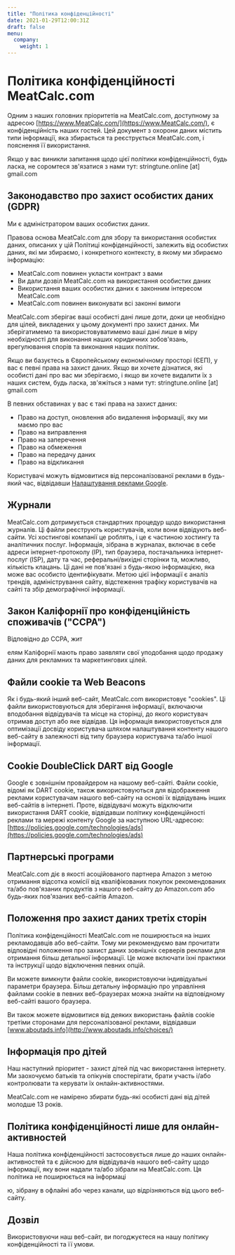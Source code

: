 ```yaml
---
title: "Політика конфіденційності"
date: 2021-01-29T12:00:31Z
draft: false
menu:
  company:
    weight: 1
---
```


# Політика конфіденційності MeatCalc.com

Одним з наших головних пріоритетів на MeatCalc.com, доступному за адресою [https://www.MeatCalc.com/](https://www.MeatCalc.com/), є конфіденційність наших гостей. Цей документ з охорони даних містить типи інформації, яка збирається та реєструється MeatCalc.com, і пояснення її використання.

Якщо у вас виникли запитання щодо цієї політики конфіденційності, будь ласка, не соромтеся зв'язатися з нами тут: stringtune.online [at] gmail.com

## Законодавство про захист особистих даних (GDPR)

Ми є адміністратором ваших особистих даних.

Правова основа MeatCalc.com для збору та використання особистих даних, описаних у цій Політиці конфіденційності, залежить від особистих даних, які ми збираємо, і конкретного контексту, в якому ми збираємо інформацію:

- MeatCalc.com повинен укласти контракт з вами
- Ви дали дозвіл MeatCalc.com на використання особистих даних
- Використання ваших особистих даних є законним інтересом MeatCalc.com
- MeatCalc.com повинен виконувати всі законні вимоги

MeatCalc.com зберігає ваші особисті дані лише доти, доки це необхідно для цілей, викладених у цьому документі про захист даних. Ми зберігатимемо та використовуватимемо ваші дані лише в міру необхідності для виконання наших юридичних зобов'язань, врегулювання спорів та виконання наших політик.

Якщо ви базуєтесь в Європейському економічному просторі (ЄЕП), у вас є певні права на захист даних. Якщо ви хочете дізнатися, які особисті дані про вас ми зберігаємо, і якщо ви хочете видалити їх з наших систем, будь ласка, зв'яжіться з нами тут: stringtune.online [at] gmail.com

В певних обставинах у вас є такі права на захист даних:

- Право на доступ, оновлення або видалення інформації, яку ми маємо про вас
- Право на виправлення
- Право на заперечення
- Право на обмеження
- Право на передачу даних
- Право на відкликання

Користувачі можуть відмовитися від персоналізованої реклами в будь-який час, відвідавши [Налаштування реклами Google](https://www.google.com/settings/ads).

## Журнали

MeatCalc.com дотримується стандартних процедур щодо використання журналів. Ці файли реєструють користувачів, коли вони відвідують веб-сайти. Усі хостингові компанії це роблять, і це є частиною хостингу та аналітичних послуг. Інформація, зібрана в журналах, включає в себе адреси інтернет-протоколу (IP), тип браузера, постачальника інтернет-послуг (ISP), дату та час, реферальні/вихідні сторінки та, можливо, кількість клацань. Ці дані не пов'язані з будь-якою інформацією, яка може вас особисто ідентифікувати. Метою цієї інформації є аналіз трендів, адміністрування сайту, відстеження трафіку користувачів на сайті та збір демографічної інформації.

## Закон Каліфорнії про конфіденційність споживачів ("CCPA")

Відповідно до CCPA, жит

елям Каліфорнії мають право заявляти свої уподобання щодо продажу даних для рекламних та маркетингових цілей. 

## Файли cookie та Web Beacons

Як і будь-який інший веб-сайт, MeatCalc.com використовує "cookies". Ці файли використовуються для зберігання інформації, включаючи вподобання відвідувачів та місце на сторінці, до якого користувач отримав доступ або яке відвідав. Ця інформація використовується для оптимізації досвіду користувача шляхом налаштування контенту нашого веб-сайту в залежності від типу браузера користувача та/або іншої інформації.

## Cookie DoubleClick DART від Google

Google є зовнішнім провайдером на нашому веб-сайті. Файли cookie, відомі як DART cookie, також використовуються для відображення реклами користувачам нашого веб-сайту на основі їх відвідувань інших веб-сайтів в інтернеті. Проте, відвідувачі можуть відключити використання DART cookie, відвідавши політику конфіденційності реклами та мережі контенту Google за наступною URL-адресою: [https://policies.google.com/technologies/ads](https://policies.google.com/technologies/ads)

## Партнерські програми

MeatCalc.com діє в якості асоційованого партнера Amazon з метою отримання відсотка комісії від кваліфікованих покупок рекомендованих та/або пов'язаних продуктів з нашого веб-сайту до Amazon.com або будь-яких пов'язаних веб-сайтів Amazon.

## Положення про захист даних третіх сторін

Політика конфіденційності MeatCalc.com не поширюється на інших рекламодавців або веб-сайти. Тому ми рекомендуємо вам прочитати відповідні положення про захист даних зовнішніх серверів реклами для отримання більш детальної інформації. Це може включати їхні практики та інструкції щодо відключення певних опцій.

Ви можете вимкнути файли cookie, використовуючи індивідуальні параметри браузера. Більш детальну інформацію про управління файлами cookie в певних веб-браузерах можна знайти на відповідному веб-сайті вашого браузера.

Ви також можете відмовитися від деяких використань файлів cookie третіми сторонами для персоналізованої реклами, відвідавши [www.aboutads.info](http://www.aboutads.info/choices/)

## Інформація про дітей

Наш наступний пріоритет - захист дітей під час використання інтернету. Ми заохочуємо батьків та опікунів спостерігати, брати участь і/або контролювати та керувати їх онлайн-активностями.

MeatCalc.com не намірено збирати будь-які особисті дані від дітей молодше 13 років.

## Політика конфіденційності лише для онлайн-активностей

Наша політика конфіденційності застосовується лише до наших онлайн-активностей та є дійсною для відвідувачів нашого веб-сайту щодо інформації, яку вони надали та/або зібрали на MeatCalc.com. Ця політика не поширюється на інформаці

ю, зібрану в офлайні або через канали, що відрізняються від цього веб-сайту.

## Дозвіл

Використовуючи наш веб-сайт, ви погоджуєтеся на нашу політику конфіденційності та її умови.

